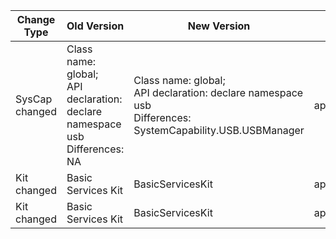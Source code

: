 | Change Type | Old Version | New Version | d.ts File |
| ---- | ------ | ------ | -------- |
|SysCap changed|Class name: global;<br>API declaration:  declare namespace usb<br>Differences: NA|Class name: global;<br>API declaration:  declare namespace usb<br>Differences: SystemCapability.USB.USBManager|api/@ohos.usb.d.ts|
|Kit changed|Basic Services Kit|BasicServicesKit|api/@ohos.usb.d.ts|
|Kit changed|Basic Services Kit|BasicServicesKit|api/@ohos.usbManager.d.ts|
